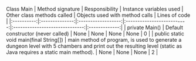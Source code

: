 Class  Main
| Method signature | Responsibility | Instance variables used | Other class methods called | Objects used with method calls | Lines of code |
|:----------:|:--------------:|:------------------:|:--------------------------:|:------------------------------:|:-------------:|
| private Main() | Default constructor (never called) | None | None | None | None | 0 |
| public static void main(final String[]) | main method of program, is used to generate a dungeon level with 5 chambers and print out the resulting level (static as Java requires a static main method). | None | None | None | 2 |